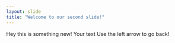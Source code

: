 ```yaml
---
layout: slide
title: "Welcome to our second slide!"
---
```

Hey this is something new!
Your text
Use the left arrow to go back!
